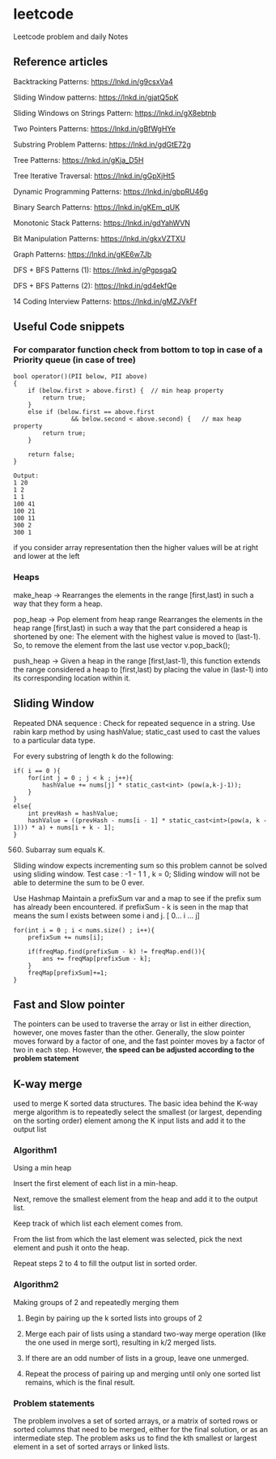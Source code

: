 # leetcode
Leetcode problem and daily Notes

## Reference articles


Backtracking Patterns: https://lnkd.in/g9csxVa4

Sliding Window patterns: https://lnkd.in/gjatQ5pK

Sliding Windows on Strings Pattern: https://lnkd.in/gX8ebtnb

Two Pointers Patterns: https://lnkd.in/gBfWgHYe

Substring Problem Patterns: https://lnkd.in/gdGtE72g

Tree Patterns: https://lnkd.in/gKja_D5H

Tree Iterative Traversal: https://lnkd.in/gGpXjHt5

Dynamic Programming Patterns: https://lnkd.in/gbpRU46g

Binary Search Patterns: https://lnkd.in/gKEm_qUK

Monotonic Stack Patterns: https://lnkd.in/gdYahWVN

Bit Manipulation Patterns: https://lnkd.in/gkxVZTXU

Graph Patterns: https://lnkd.in/gKE6w7Jb

DFS + BFS Patterns (1): https://lnkd.in/gPgpsgaQ

DFS + BFS Patterns (2): https://lnkd.in/gd4ekfQe

14 Coding Interview Patterns: https://lnkd.in/gMZJVkFf


## Useful Code snippets

### For comparator function check from bottom to top in case of a Priority queue (in case of tree)

```
bool operator()(PII below, PII above)
{
	if (below.first > above.first) {  // min heap property
		return true;  
	}
	else if (below.first == above.first
				&& below.second < above.second) {   // max heap property
		return true;
	}

	return false;
}

Output: 
1 20
1 2
1 1
100 41
100 21
100 11
300 2
300 1

```
if you consider array representation then the higher values will be at right and lower at the left

### Heaps 

make_heap -> Rearranges the elements in the range [first,last) in such a way that they form a heap.

pop_heap -> Pop element from heap range 
Rearranges the elements in the heap range [first,last) in such a way that the part considered a heap is shortened by one:
The element with the highest value is moved to (last-1).
So, to remove the element from the last use vector v.pop_back();

push_heap -> Given a heap in the range [first,last-1), 
this function extends the range considered a heap to [first,last) by placing the value in (last-1) into its corresponding location within it.


## Sliding Window

Repeated DNA sequence
: Check for repeated sequence in a string.
Use rabin karp method by using hashValue;
static_cast used to cast the values to a particular data type.

For every substring of length k do the following:
```
if( i == 0 ){
	for(int j = 0 ; j < k ; j++){
		hashValue += nums[j] * static_cast<int> (pow(a,k-j-1));
	}
}
else{
	int prevHash = hashValue;
	hashValue = ((prevHash - nums[i - 1] * static_cast<int>(pow(a, k - 1))) * a) + nums[i + k - 1];
}
```

560. Subarray sum equals K.

Sliding window expects incrementing sum so this problem cannot be solved using sliding window.
Test case : -1 - 1 1 , k = 0; Sliding window will not be able to determine the sum to be 0 ever.

Use Hashmap
Maintain a prefixSum var and a map to see if the prefix sum has already been encountered.
if prefixSum - k is seen in the map that means the sum l exists between some i and j.
[ 0... i ... j]  
```
for(int i = 0 ; i < nums.size() ; i++){
	prefixSum += nums[i];
	
	if(freqMap.find(prefixSum - k) != freqMap.end()){
		ans += freqMap[prefixSum - k];
	}
	freqMap[prefixSum]+=1;
}
```

## Fast and Slow pointer

The pointers can be used to traverse the array or list in either direction, however, one moves faster than the other. Generally, the slow pointer moves forward by a factor of one, and the fast pointer moves by a factor of two in each step. However, **the speed can be adjusted according to the problem statement**


 
## K-way merge
used to merge K sorted data structures.
The basic idea behind the K-way merge algorithm is to repeatedly select the smallest (or largest, depending on the sorting order)
element among the K input lists and add it to the output list

### Algorithm1
	
Using a min heap

Insert the first element of each list in a min-heap.

Next, remove the smallest element from the heap and add it to the output list.

Keep track of which list each element comes from.

From the list from which the last element was selected, pick the next element and push it onto the heap.

Repeat steps 2 to 4 to fill the output list in sorted order.

### Algorithm2 
Making groups of 2 and repeatedly merging them

1. Begin by pairing up the k sorted lists into groups of 2

2. Merge each pair of lists using a standard two-way merge operation (like the one used in merge sort), resulting in k/2 merged lists.

3. If there are an odd number of lists in a group, leave one unmerged.

4. Repeat the process of pairing up and merging until only one sorted list remains, which is the final result.	

### Problem statements

The problem involves a set of sorted arrays, or a matrix of sorted rows or sorted columns that need to be merged, either for the final solution, or as an intermediate step.
The problem asks us to find the kth smallest or largest element in a set of sorted arrays or linked lists.




